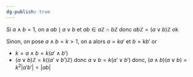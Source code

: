 ```yaml
---
dg-publish: true
---
```


Si $a\land b=1$, on a $ab \mid a \lor b$ et $ab \in a\mathbb{Z} \cap b\mathbb{Z}$ donc $ab\mathbb{Z} = (a\lor b)\mathbb{Z}$ ok

Sinon, on pose $a\land b=k>1$, 
on a alors $a=ka'$ et $b=kb'$ or 
- $k = a\land b = k(a' \land b')$ 
- $(a\lor b) \mathbb{Z} = k((a'\lor b')\mathbb{Z})$ donc $a\lor b=k(a'\lor b')$
donc, $(a\land b)(a\lor b)=k^{2}\left| a'b' \right|= \left| ab \right|$



